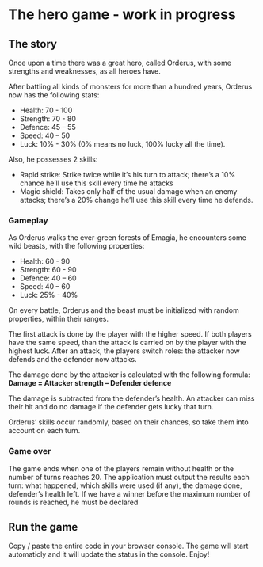 # The hero game - work in progress

## The story
Once upon a time there was a great hero, called Orderus, with some strengths and weaknesses, as all heroes have.

After battling all kinds of monsters for more than a hundred years, Orderus now has the following stats:
* Health: 70 - 100
* Strength: 70 - 80
* Defence: 45 – 55
* Speed: 40 – 50
* Luck: 10% - 30% (0% means no luck, 100% lucky all the time).

Also, he possesses 2 skills:
* Rapid strike: Strike twice while it’s his turn to attack; there’s a 10% chance he’ll use this skill
every time he attacks
* Magic shield: Takes only half of the usual damage when an enemy attacks; there’s a 20%
change he’ll use this skill every time he defends.

### Gameplay
As Orderus walks the ever-green forests of Emagia, he encounters some wild beasts, with the
following properties:
* Health: 60 - 90
* Strength: 60 - 90
* Defence: 40 – 60
* Speed: 40 – 60
* Luck: 25% - 40%

On every battle, Orderus and the beast must be initialized with random properties, within their ranges.

The first attack is done by the player with the higher speed. If both players have the same speed,
than the attack is carried on by the player with the highest luck. After an attack, the players switch
roles: the attacker now defends and the defender now attacks.

The damage done by the attacker is calculated with the following formula:
**Damage = Attacker strength – Defender defence**

The damage is subtracted from the defender’s health. An attacker can miss their hit and do no
damage if the defender gets lucky that turn.

Orderus’ skills occur randomly, based on their chances, so take them into account on each turn.

### Game over
The game ends when one of the players remain without health or the number of turns reaches 20.
The application must output the results each turn: what happened, which skills were used (if any),
the damage done, defender’s health left.
If we have a winner before the maximum number of rounds is reached, he must be declared


## Run the game
Copy / paste the entire code in your browser console.
The game will start automaticly and it will update the status in the console. Enjoy!
